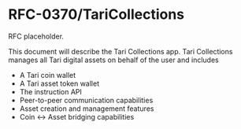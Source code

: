 # RFC-0370/TariCollections

RFC placeholder.

This document will describe the Tari Collections app. Tari Collections manages all Tari digital assets on behalf of the
user and includes

* A Tari coin wallet
* A Tari asset token wallet
* The instruction API
* Peer-to-peer communication capabilities
* Asset creation and management features
* Coin <-> Asset bridging capabilities
